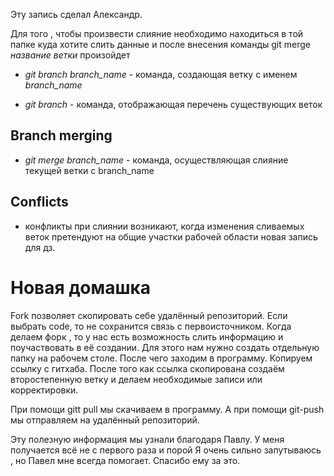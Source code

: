Эту запись сделал Александр.

Для того , чтобы произвести слияние необходимо находиться в той папке куда хотите слить данные и после внесения команды git merge *название ветки* произойдет

* *git branch branch_name* - команда, создающая ветку с именем *branch_name*

* *git branch* - команда, отображающая перечень существующих веток

## Branch merging

* *git merge branch_name* - команда, осуществляющая слияние текущей ветки с branch_name

## Conflicts

* конфликты при слиянии возникают, когда изменения сливаемых веток претендуют на общие участки рабочей области
новая запись для дз.

# Новая домашка

Fork позволяет скопировать себе удалённый репозиторий. Если выбрать code, то не сохранится связь с первоисточником.
Когда делаем форк , то у нас есть возможность слить информацию и поучаствовать в её создании.
Для этого нам нужно создать отдельную папку на рабочем столе. После чего заходим в программу. Копируем ссылку с гитхаба.
После того как ссылка скопирована создаём второстепенную ветку и делаем необходимые записи или корректировки.

При помощи gitt pull мы скачиваем в программу.
А при помощи git-push мы отправляем на удалённый репозиторий.

Эту полезную информация мы узнали благодаря Павлу. У меня получается всё не с первого раза и порой Я очень сильно запутываюсь , но Павел мне всегда помогает. Спасибо ему за это.